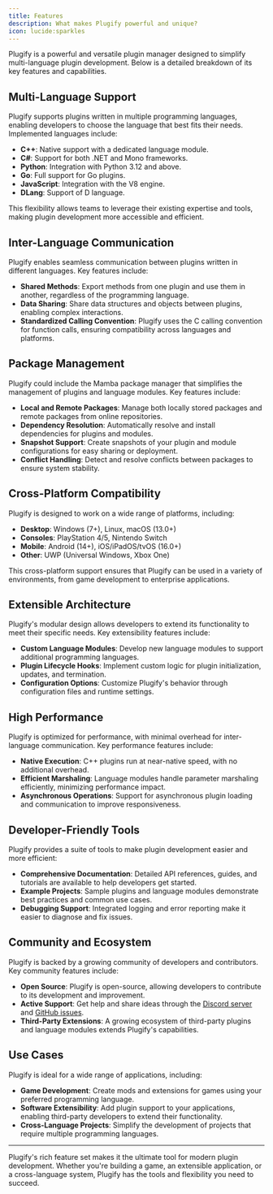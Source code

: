 ```yaml
---
title: Features
description: What makes Plugify powerful and unique?
icon: lucide:sparkles
---
```


Plugify is a powerful and versatile plugin manager designed to simplify multi-language plugin development. Below is a detailed breakdown of its key features and capabilities.

## Multi-Language Support

Plugify supports plugins written in multiple programming languages, enabling developers to choose the language that best fits their needs. Implemented languages include:

- **C++**: Native support with a dedicated language module.
- **C#**: Support for both .NET and Mono frameworks.
- **Python**: Integration with Python 3.12 and above.
- **Go**: Full support for Go plugins.
- **JavaScript**: Integration with the V8 engine.
- **DLang**: Support of D language.

This flexibility allows teams to leverage their existing expertise and tools, making plugin development more accessible and efficient.

## Inter-Language Communication

Plugify enables seamless communication between plugins written in different languages. Key features include:

- **Shared Methods**: Export methods from one plugin and use them in another, regardless of the programming language.
- **Data Sharing**: Share data structures and objects between plugins, enabling complex interactions.
- **Standardized Calling Convention**: Plugify uses the C calling convention for function calls, ensuring compatibility across languages and platforms.

## Package Management

Plugify could include the Mamba package manager that simplifies the management of plugins and language modules. Key features include:

- **Local and Remote Packages**: Manage both locally stored packages and remote packages from online repositories.
- **Dependency Resolution**: Automatically resolve and install dependencies for plugins and modules.
- **Snapshot Support**: Create snapshots of your plugin and module configurations for easy sharing or deployment.
- **Conflict Handling**: Detect and resolve conflicts between packages to ensure system stability.

## Cross-Platform Compatibility

Plugify is designed to work on a wide range of platforms, including:

- **Desktop**: Windows (7+), Linux, macOS (13.0+)
- **Consoles**: PlayStation 4/5, Nintendo Switch
- **Mobile**: Android (14+), iOS/iPadOS/tvOS (16.0+)
- **Other**: UWP (Universal Windows, Xbox One)

This cross-platform support ensures that Plugify can be used in a variety of environments, from game development to enterprise applications.

## Extensible Architecture

Plugify's modular design allows developers to extend its functionality to meet their specific needs. Key extensibility features include:

- **Custom Language Modules**: Develop new language modules to support additional programming languages.
- **Plugin Lifecycle Hooks**: Implement custom logic for plugin initialization, updates, and termination.
- **Configuration Options**: Customize Plugify's behavior through configuration files and runtime settings.

## High Performance

Plugify is optimized for performance, with minimal overhead for inter-language communication. Key performance features include:

- **Native Execution**: C++ plugins run at near-native speed, with no additional overhead.
- **Efficient Marshaling**: Language modules handle parameter marshaling efficiently, minimizing performance impact.
- **Asynchronous Operations**: Support for asynchronous plugin loading and communication to improve responsiveness.

## Developer-Friendly Tools

Plugify provides a suite of tools to make plugin development easier and more efficient:

- **Comprehensive Documentation**: Detailed API references, guides, and tutorials are available to help developers get started.
- **Example Projects**: Sample plugins and language modules demonstrate best practices and common use cases.
- **Debugging Support**: Integrated logging and error reporting make it easier to diagnose and fix issues.

## Community and Ecosystem

Plugify is backed by a growing community of developers and contributors. Key community features include:

- **Open Source**: Plugify is open-source, allowing developers to contribute to its development and improvement.
- **Active Support**: Get help and share ideas through the [Discord server](https://discord.gg/rX9TMmpang) and [GitHub issues](https://github.com/untrustedmodders/plugify/issues).
- **Third-Party Extensions**: A growing ecosystem of third-party plugins and language modules extends Plugify's capabilities.

## Use Cases

Plugify is ideal for a wide range of applications, including:

- **Game Development**: Create mods and extensions for games using your preferred programming language.
- **Software Extensibility**: Add plugin support to your applications, enabling third-party developers to extend their functionality.
- **Cross-Language Projects**: Simplify the development of projects that require multiple programming languages.

---

Plugify's rich feature set makes it the ultimate tool for modern plugin development. Whether you're building a game, an extensible application, or a cross-language system, Plugify has the tools and flexibility you need to succeed.
